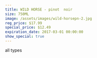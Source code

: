 ```yaml
---
title: WILD HORSE - pinot  noir
size: 750ML
image: /assets/images/wild-horsepn-2.jpg
reg_price: $17.99
special_price: $12.49
expiration_date: 2017-03-01 00:00:00
show_special: true
---
```



all types